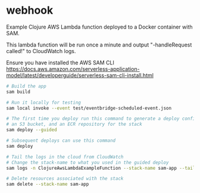# webhook
Example Clojure AWS Lambda function deployed to a Docker container with SAM.

This lambda function will be run once a minute and output "-handleRequest called!" to CloudWatch logs.

Ensure you have installed the AWS SAM CLI https://docs.aws.amazon.com/serverless-application-model/latest/developerguide/serverless-sam-cli-install.html

```sh
# Build the app
sam build

# Run it locally for testing
sam local invoke --event test/eventbridge-scheduled-event.json

# The first time you deploy run this command to generate a deploy configuration,
# an S3 bucket, and an ECR repository for the stack
sam deploy --guided

# Subsequent deploys can use this command
sam deploy

# Tail the logs in the cloud from CloudWatch
# Change the stack-name to what you used in the guided deploy
sam logs -n ClojureAwsLambdaExampleFunction --stack-name sam-app --tail

# Delete resources associated with the stack
sam delete --stack-name sam-app
```
